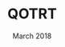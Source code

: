 ---
anchor: QOTRT
title: QOTRT
image: img/portfolio/spring.png
description: QOTRT or Quest of the round table was a card game made for a class to learn about various design patterns as well as agile/scrum. The backend was done in Java using Spring while the UI had two versions one in JavaFX and another in Angular. 
team: Team
date: March 2018
category: QOTRT
---